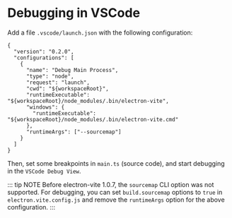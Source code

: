 # Debugging in VSCode

Add a file `.vscode/launch.json` with the following configuration:

```json{9,11,13}
{
  "version": "0.2.0",
  "configurations": [
    {
      "name": "Debug Main Process",
      "type": "node",
      "request": "launch",
      "cwd": "${workspaceRoot}",
      "runtimeExecutable": "${workspaceRoot}/node_modules/.bin/electron-vite",
      "windows": {
        "runtimeExecutable": "${workspaceRoot}/node_modules/.bin/electron-vite.cmd"
      },
      "runtimeArgs": ["--sourcemap"]
    }
  ]
}
```

Then, set some breakpoints in `main.ts` (source code), and start debugging in the `VSCode Debug View`.

::: tip NOTE
Before electron-vite 1.0.7, the `sourcemap` CLI option was not supported. For debugging, you can set `build.sourcemap` options to `true` in `electron.vite.config.js` and remove the `runtimeArgs` option for the above configuration.
:::
